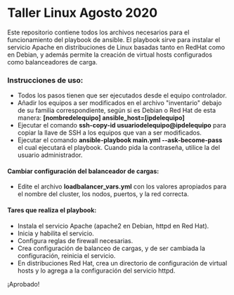 # Taller Linux Agosto 2020
Este repositorio contiene todos los archivos necesarios para el funcionamiento del playbook de ansible. El playbook sirve para instalar el servicio Apache en distribuciones de Linux basadas tanto en RedHat como en Debian, y además permite la creación de virtual hosts configurados como balanceadores de carga.

### Instrucciones de uso:
- Todos los pasos tienen que ser ejecutados desde el equipo controlador.
- Añadir los equipos a ser modificados en el archivo "inventario" debajo de su familia correspondiente, según si es Debian o Red Hat de esta manera: **[nombredelequipo] ansible_host=[ipdelequipo]**
- Ejecutar el comando **ssh-copy-id usuariodelequipo@ipdelequipo** para copiar la llave de SSH a los equipos que van a ser modificados.
- Ejecutar el comando **ansible-playbook main.yml --ask-become-pass** el cual ejecutará el playbook. Cuando pida la contraseña, utilice la del usuario administrador.

#### Cambiar configuración del balanceador de cargas:
- Edite el archivo **loadbalancer_vars.yml** con los valores apropiados para el nombre del cluster, los nodos, puertos, y la red correcta.

#### Tares que realiza el playbook:
- Instala el servicio Apache (apache2 en Debian, httpd en Red Hat).
- Inicia y habilita el servicio.
- Configura reglas de firewall necesarias.
- Crea configuración de balanceo de cargas, y de ser cambiada la configuración, reinicia el servicio.
- En distribuciones Red Hat, crea un directorio de configuración de virtual hosts y lo agrega a la configuración del servicio httpd.

¡Aprobado!
